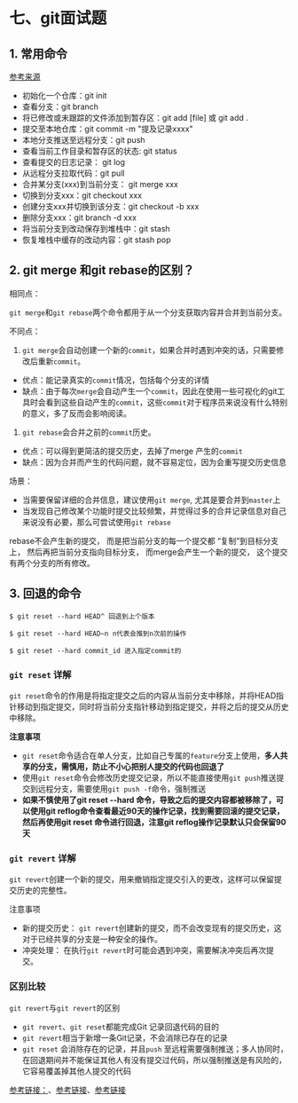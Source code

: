 # 七、git面试题

## 1. 常用命令

[参考来源](https://juejin.cn/post/7196630860811075642)

- 初始化一个仓库：git init
- 查看分支：git branch
- 将已修改或未跟踪的文件添加到暂存区：git add [file] 或 git add .
- 提交至本地仓库：git commit -m "提及记录xxxx"
- 本地分支推送至远程分支：git push
- 查看当前工作目录和暂存区的状态: git status
- 查看提交的日志记录： git log
- 从远程分支拉取代码：git pull
- 合并某分支(xxx)到当前分支： git merge xxx
- 切换到分支xxx：git checkout xxx
- 创建分支xxx并切换到该分支：git checkout -b xxx
- 删除分支xxx：git branch -d xxx
- 将当前分支到改动保存到堆栈中：git stash
- 恢复堆栈中缓存的改动内容：git stash pop

## 2. git merge 和git rebase的区别？

相同点：

`git merge`和`git rebase`两个命令都⽤于从⼀个分⽀获取内容并合并到当前分⽀。

不同点：

1. `git merge`会⾃动创建⼀个新的`commit`，如果合并时遇到冲突的话，只需要修改后重新`commit`。

- 优点：能记录真实的`commit`情况，包括每个分⽀的详情
- 缺点：由于每次`merge`会⾃动产⽣⼀个`commit`，因此在使用⼀些可视化的git工具时会看到这些自动产生的`commit`，这些`commit`对于程序员来说没有什么特别的意义，多了反而会影响阅读。

1. `git rebase`会合并之前的`commit`历史。

- 优点：可以得到更简洁的提交历史，去掉了merge 产生的`commit`
- 缺点：因为合并而产生的代码问题，就不容易定位，因为会重写提交历史信息

场景：

- 当需要保留详细的合并信息，建议使⽤`git merge`, 尤其是要合并到`master`上
- 当发现⾃⼰修改某个功能时提交比较频繁，并觉得过多的合并记录信息对自己来说没有必要，那么可尝试使用`git rebase`

rebase不会产生新的提交， 而是把当前分支的每一个提交都 “复制”到目标分支上， 然后再把当前分支指向目标分支， 而merge会产生一个新的提交， 这个提交有两个分支的所有修改。



## 3. 回退的命令

```
$ git reset --hard HEAD^ 回退到上个版本

$ git reset --hard HEAD~n n代表会推到n次前的操作

$ git reset --hard commit_id 进入指定commit的

```

### `git reset` 详解

`git reset`命令的作用是将指定提交之后的内容从当前分支中移除，并将HEAD指针移动到指定提交，同时将当前分支指针移动到指定提交，并将之后的提交从历史中移除。

**注意事项**

- `git reset`命令适合在单人分支，比如自己专属的`feature`分支上使用，**多人共享的分支，需慎用，防止不小心把别人提交的代码也回退了**
- 使用`git reset`命令会修改历史提交记录，所以不能直接使用`git push`推送提交到远程分支，需要使用`git push -f`命令，强制推送
- **如果不慎使用了git reset --hard <commit-hash> 命令，导致<commit-hash>之后的提交内容都被移除了，可以使用git reflog命令查看最近90天的操作记录，找到需要回滚的提交记录<reset-hash>，然后再使用git reset <reset-hash>命令进行回退，注意git reflog操作记录默认只会保留90天**



###  `git revert` 详解

`git revert`创建一个新的提交，用来撤销指定提交引入的更改，这样可以保留提交历史的完整性。

注意事项

- 新的提交历史： `git revert`创建新的提交，而不会改变现有的提交历史，这对于已经共享的分支是一种安全的操作。
- 冲突处理： 在执行`git revert`时可能会遇到冲突，需要解决冲突后再次提交。

### 区别比较



 `git revert`与`git revert`的区别

- `git revert`、`git reset`都能完成Git 记录回退代码的目的
- `git revert`相当于新增一条Git记录，不会消除已存在的记录
- `git reset` 会消除存在的记录，并且`push` 至远程需要强制推送；多人协同时，在回退期间并不能保证其他人有没有提交过代码，所以强制推送是有风险的，它容易覆盖掉其他人提交的代码

 


 
[参考链接：](https://juejin.cn/post/7317489683038388274 )、[参考链接](https://juejin.cn/post/7164358648343298084)、[参考链接](https://juejin.cn/post/7355692365330792488)